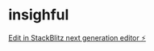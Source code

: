 # insighful

[Edit in StackBlitz next generation editor ⚡️](https://stackblitz.com/~/github.com/araduti/insighful)